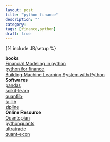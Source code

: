 ```yaml
---
layout: post
title: "python finance"
description: ""
category: 
tags: [finance,python]
draft: true
---
```

{% include JB/setup %}

**books**  
[Financial Modeling in python]()  
[python for finance]()  
[Building Machine Learning System with Python]()  
**Softwares**  
[pandas]()  
[scikit-learn]()  
[quantlib]()  
[ta-lib]()   
[zipline]()  
**Online Resource**  
[Quantopian]()  
[pythonquants]()  
[ultratrade]()  
[quant-econ](http://quant-econ.net/)  
